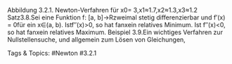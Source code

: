 Abbildung 3.2.1. Newton-Verfahren für x0= 3,x1≈1.7,x2≈1.3,x3≈1.2
Satz3.8.Sei eine Funktion f: [a, b]→Rzweimal stetig differenzierbar und f′(x) = 0für ein
x∈(a, b). Istf′′(x)>0, so hat fanxein relatives Minimum. Ist f′′(x)<0, so hat fanxein
relatives Maximum.
Beispiel 3.9.Ein wichtiges Verfahren zur Nullstellensuche, und allgemein zum Lösen von Gleichungen,

   Tags & Topics:
   #Newton
   #3.2.1